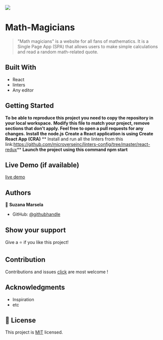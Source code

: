 ![](https://img.shields.io/badge/Microverse-blueviolet)

# Math-Magicians

>"Math magicians" is a website for all fans of mathematics. It is a Single Page App (SPA) that allows users to make simple calculations and read a random math-related quote.

## Built With

- React
- linters
- Any editor


## Getting Started

**To be able to reproduce this project you need to copy the repository in your local workspace.**
**Modify this file to match your project, remove sections that don't apply. Feel free to open a pull requests for any changes.**
**Install the node.js**
**Create a React application is using Create React App (CRA)**
** Install and run all the linters from this link:https://github.com/microverseinc/linters-config/tree/master/react-redux**
**Launch the project using this command npm start**

## Live Demo (if available)

[live demo]()


## Authors

👤 **Suzana Marsela**

- GitHub: [@githubhandle](https://github.com/Suzi216)


## Show your support

Give a ⭐️ if you like this project!

## Contribution

Contributions and issues [click](https://github.com/Suzi216/math-magicians/issues) are most welcome !

## Acknowledgments

- Inspiration
- etc

## 📝 License

This project is [MIT](./MIT.md) licensed.
